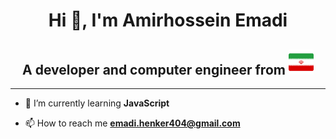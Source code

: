 <h1 align="center">Hi 👋, I'm Amirhossein Emadi</h1>

<h2 align="center">A developer and computer engineer
from <a href="https://en.wikipedia.org/wiki/Iran"><img src="iran-flag.png" alt="iran flag" width="40"></a></h2>

---

- 🌱 I’m currently learning **JavaScript**

- 📫 How to reach me **emadi.henker404@gmail.com**

